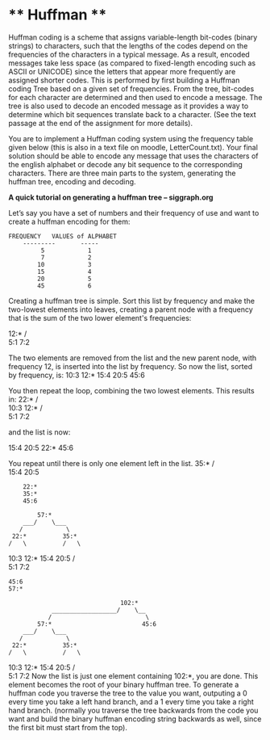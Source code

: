 # ** Huffman **

Huffman coding is a scheme that assigns variable-length bit-codes (binary strings) to characters, such that the lengths of the codes depend on the frequencies of the characters in a typical message. As a result, encoded messages take less space (as compared to fixed-length encoding such as ASCII or UNICODE) since the letters that appear more frequently are assigned shorter codes. This is performed by first building a Huffman coding Tree based on a given set of frequencies. From the tree, bit-codes for each character are determined and then used to encode a message. The tree is also used to decode an encoded message as it provides a way to determine which bit sequences translate back to a character. (See the text passage at the end of the assignment for more details).

You are to implement a Huffman coding system using the frequency table given below (this is also in a text file on moodle, LetterCount.txt). Your final solution should be able to encode any message that uses the characters of the english alphabet or decode any bit sequence to the corresponding characters. There are three main parts to the system, generating the huffman tree, encoding and decoding.

**A quick tutorial on generating a huffman tree – siggraph.org**

Let’s say you have a set of numbers and their frequency of use and want to create a huffman encoding for them:
 
	FREQUENCY	VALUES of ALPHABET
        ---------       -----
       	     5            1
             7            2
            10            3
            15            4
            20            5
            45            6
	    
Creating a huffman tree is simple. Sort this list by frequency and make the two-lowest elements into leaves, creating a parent node with a frequency that is the sum of the two lower element's frequencies: 

12:*
/  \
5:1   7:2

The two elements are removed from the list and the new parent node, with frequency 12, is inserted into the list by frequency. So now the list, sorted by frequency, is: 
10:3
12:*
15:4
20:5
45:6

You then repeat the loop, combining the two lowest elements. This results in: 
22:*
/   \
10:3   12:*
    /   \
  5:1   7:2
  
and the list is now: 

15:4
20:5
22:*
45:6

You repeat until there is only one element left in the list. 
    	35:*
    	/   \
      15:4  20:5

      	22:*
      	35:*
      	45:6

      	    57:*
      	___/    \___
       /            \
     22:*          35:*
    /   \          /   \
 10:3   12:*     15:4   20:5
        /   \
      5:1   7:2

	45:6
	57:*

                                   102:*
                __________________/    \__
               /                          \
      	    57:*                         45:6
      	___/    \___
       /            \
     22:*          35:*
    /   \          /   \
 10:3   12:*     15:4   20:5
        /   \
      5:1   7:2
Now the list is just one element containing 102:*, you are done. 
This element becomes the root of your binary huffman tree. To generate a huffman code you traverse the tree to the value you want, outputing a 0 every time you take a left hand branch, and a 1 every time you take a right hand branch. (normally you traverse the tree backwards from the code you want and build the binary huffman encoding string backwards as well, since the first bit must start from the top). 




